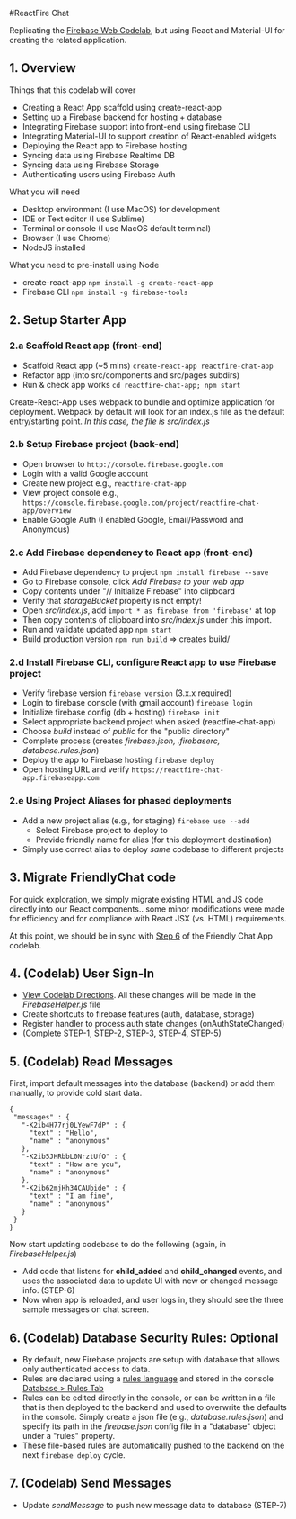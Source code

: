 #ReactFire Chat

Replicating the [Firebase Web Codelab](https://codelabs.developers.google.com/codelabs/firebase-web/index.html?index=..%2F..%2Findex#1), but using React and Material-UI for creating the related application.

## 1. Overview

Things that this codelab will cover

 * Creating a React App scaffold using create-react-app
 * Setting up a Firebase backend for hosting + database
 * Integrating Firebase support into front-end using firebase CLI
 * Integrating Material-UI to support creation of React-enabled widgets
 * Deploying the React app to Firebase hosting
 * Syncing data using Firebase Realtime DB
 * Syncing data using Firebase Storage
 * Authenticating users using Firebase Auth

What you will need

 * Desktop environment (I use MacOS) for development
 * IDE or Text editor (I use Sublime)
 * Terminal or console (I use MacOS default terminal)
 * Browser (I use Chrome)
 * NodeJS installed 

What you need to pre-install using Node

 * create-react-app ```npm install -g create-react-app```
 * Firebase CLI ```npm install -g firebase-tools```


## 2. Setup Starter App

### 2.a Scaffold React app (front-end)

 * Scaffold React app (~5 mins) ```create-react-app reactfire-chat-app```
 * Refactor app (into src/components and src/pages subdirs)
 * Run & check app works ```cd reactfire-chat-app; npm start```

Create-React-App uses webpack to bundle and optimize application for deployment. Webpack by default will look for an index.js file as the default entry/starting point. _In this case, the file is src/index.js_

### 2.b Setup Firebase project (back-end)
 
  * Open browser to ```http://console.firebase.google.com```
  * Login with a valid Google account
  * Create new project e.g., ```reactfire-chat-app```
  * View project console e.g., ```https://console.firebase.google.com/project/reactfire-chat-app/overview```
  * Enable Google Auth (I enabled Google, Email/Password and Anonymous)
  
### 2.c Add Firebase dependency to React app (front-end)

 * Add Firebase dependency to project ```npm install firebase --save```
 * Go to Firebase console, click _Add Firebase to your web app_
 * Copy contents under "// Initialize Firebase" into clipboard
 * Verify that _storageBucket_ property is not empty!
 * Open _src/index.js_, add ```import * as firebase from 'firebase'``` at top
 * Then copy contents of clipboard into _src/index.js_ under this import.
 * Run and validate updated app ```npm start```
 * Build production version ```npm run build``` => creates build/
 
### 2.d Install Firebase CLI, configure React app to use Firebase project

 * Verify firebase version ```firebase version``` (3.x.x required)
 * Login to firebase console (with gmail account) ```firebase login``` 
 * Initialize firebase config (db + hosting) ```firebase init```
 * Select appropriate backend project when asked (reactfire-chat-app)
 * Choose _build_ instead of _public_ for the "public directory"
 * Complete process (creates _firebase.json, .firebaserc, database.rules.json_)
 * Deploy the app to Firebase hosting ```firebase deploy ```
 * Open hosting URL and verify ```https://reactfire-chat-app.firebaseapp.com```

### 2.e Using Project Aliases for phased deployments
 
  * Add a new project alias (e.g., for staging) ```firebase use --add```
      - Select Firebase project to deploy to
      - Provide friendly name for alias (for this deployment destination)
  * Simply use correct alias to deploy _same_ codebase to different projects

## 3. Migrate FriendlyChat code

For quick exploration, we simply migrate existing HTML and JS code directly into our React components.. some minor modifications were made for efficiency and for compliance with React JSX (vs. HTML) requirements.

At this point, we should be in sync with [Step 6](https://codelabs.developers.google.com/codelabs/firebase-web/index.html?index=..%2F..%2Findex#5) of the Friendly Chat App codelab.

## 4. (Codelab) User Sign-In

 * [View Codelab Directions](https://codelabs.developers.google.com/codelabs/firebase-web/index.html?index=..%2F..%2Findex#6). All these changes will be made in the _FirebaseHelper.js_ file
 * Create shortcuts to firebase features (auth, database, storage)
 * Register handler to process auth state changes (onAuthStateChanged)
 * (Complete STEP-1, STEP-2, STEP-3, STEP-4, STEP-5)

## 5. (Codelab) Read Messages

 First, import default messages into the database (backend) or add them manually, to provide cold start data. 
 ```
 {
  "messages" : {
    "-K2ib4H77rj0LYewF7dP" : {
      "text" : "Hello",
      "name" : "anonymous"
    },
    "-K2ib5JHRbbL0NrztUfO" : {
      "text" : "How are you",
      "name" : "anonymous"
    },
    "-K2ib62mjHh34CAUbide" : {
      "text" : "I am fine",
      "name" : "anonymous"
    }
  }
}
 ```

Now start updating codebase to do the following (again, in _FirebaseHelper.js_)

 * Add code that listens for **child_added** and **child_changed** events, and uses the associated data to update UI with new or changed message info. (STEP-6)
 * Now when app is reloaded, and user logs in, they should see the three sample messages on chat screen.


## 6. (Codelab) Database Security Rules: Optional

 * By default, new Firebase projects are setup with database that allows only authenticated access to data.
 * Rules are declared using a [rules language](https://firebase.google.com/docs/database/security/) and stored in the console [Database > Rules Tab](https://console.firebase.google.com/project/reactfire-chat-app/database/rules)
 * Rules can be edited directly in the console, or can be written in a file that is then deployed to the backend and used to overwrite the defaults in the console. Simply create a json file (e.g., _database.rules.json_) and specify its path in the _firebase.json_ config file in a "database" object under a "rules" property.
 * These file-based rules are automatically pushed to the backend on the next ```firebase deploy``` cycle.


## 7. (Codelab) Send Messages

* Update _sendMessage_ to push new message data to database (STEP-7)
